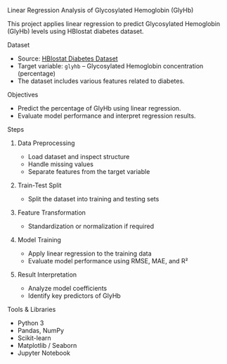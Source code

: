 Linear Regression Analysis of Glycosylated Hemoglobin (GlyHb)

This project applies linear regression to predict Glycosylated Hemoglobin (GlyHb) levels using HBIostat diabetes dataset. 

Dataset

- Source: [HBIostat Diabetes Dataset](https://hbiostat.org/data/repo/diabetes.csv)
- Target variable: `glyhb` – Glycosylated Hemoglobin concentration (percentage)
- The dataset includes various features related to diabetes.

Objectives

- Predict the percentage of GlyHb using linear regression.
- Evaluate model performance and interpret regression results.

Steps

1. Data Preprocessing
   - Load dataset and inspect structure
   - Handle missing values
   - Separate features from the target variable

2. Train-Test Split
   - Split the dataset into training and testing sets

3. Feature Transformation
   - Standardization or normalization if required

4. Model Training
   - Apply linear regression to the training data
   - Evaluate model performance using RMSE, MAE, and R²

5. Result Interpretation
   - Analyze model coefficients
   - Identify key predictors of GlyHb

Tools & Libraries

- Python 3
- Pandas, NumPy
- Scikit-learn
- Matplotlib / Seaborn
- Jupyter Notebook

